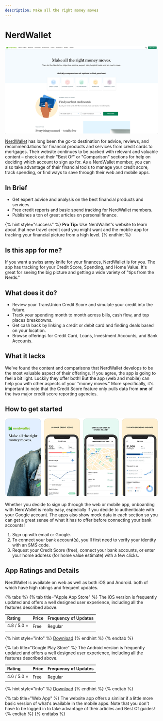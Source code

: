 ```yaml
---
description: Make all the right money moves
---
```


# NerdWallet

![NerdWallet Website](../.gitbook/assets/nerdwallet-web.png)

[NerdWallet](https://www.nerdwallet.com) has long been the go-to destination for advice, reviews, and recommendations for financial products and services from credit cards to mortgages. Their website continues to be packed with relevant and valuable content – check out their "Best Of" or "Comparison" sections for help on deciding which account to sign up for. As a NerdWallet member, you can also take advantage of their financial tools to manage your credit score, track spending, or find ways to save through their web and mobile apps.

## In Brief

* Get expert advice and analysis on the best financial products and services.
* Free credit reports and basic spend tracking for NerdWallet members.
* Publishes a ton of great articles on personal finance.

{% hint style="success" %}
**Pro Tip:** Use NerdWallet's website to learn about that new travel credit card you might want and the mobile app for tracking your financial picture from a high level.
{% endhint %}

## Is this app for me?

If you want a swiss army knife for your finances, NerdWallet is for you. The app has tracking for your Credit Score, Spending, and Home Value. It's great for seeing the big picture and getting a wide variety of "tips from the Nerds."

## What does it do?

* Review your TransUnion Credit Score and simulate your credit into the future.
* Track your spending month to month across bills, cash flow, and top places breakdowns.
* Get cash back by linking a credit or debit card and finding deals based on your location.
* Browse offerings for Credit Card, Loans, Investment Accounts, and Bank Accounts.

## What it lacks

We've found the content and comparisons that NerdWallet develops to be the most valuable aspect of their offerings. If you agree, the app is going to feel a bit light. Luckily they offer both! But the app \(web and mobile\) can help you with other aspects of your "money moves." More specifically, it's important to note that the Credit Score feature only pulls data from **one** of the two major credit score reporting agencies.

## How to get started

![Nerd Wallet App](../.gitbook/assets/nerdwallet-app.png)

Whether you decide to sign up through the web or mobile app, onboarding with NerdWallet is really easy, especially if you decide to authenticate with your Google account. The apps also show mock data in each section so you can get a great sense of what it has to offer before connecting your bank accounts!

1. Sign up with email or Google.
2. To connect your bank account\(s\), you'll first need to verify your identity with an SMS code.
3. Request your Credit Score \(free\), connect your bank accounts, or enter your home address \(for home value estimate\) with a few clicks.

## App Ratings and Details

NerdWallet is available on web as well as both iOS and Android. both of which have high ratings and frequent updates.

{% tabs %}
{% tab title="Apple App Store" %}
The iOS version is frequently updated and offers a well designed user experience, including all the features described above.

| Rating | Price | Frequency of Updates |
| :--- | :--- | :--- |
| 4.8 / 5.0 ⭐ | Free | Regular |

{% hint style="info" %}
[Download](https://itunes.apple.com/us/app/nerdwallet-credit-score-cash/id1174471607?mt=8)
{% endhint %}
{% endtab %}

{% tab title="Google Play Store" %}
The Android version is frequently updated and offers a well designed user experience, including all the features described above.

| Rating | Price | Frequency of Updates |
| :--- | :--- | :--- |
| 4.6 / 5.0 ⭐ | Free | Regular |

{% hint style="info" %}
[Download](https://play.google.com/store/apps/details?id=com.mobilecreditcards&hl=en_US)
{% endhint %}
{% endtab %}

{% tab title="Web App" %}
The website app offers a similar if a little more basic version of what's available in the mobile apps. Note that you don't have to be logged in to take advantage of their articles and Best Of guides!
{% endtab %}
{% endtabs %}

